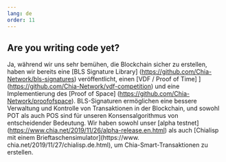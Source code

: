 ```yaml
---
lang: de
order: 11
---
```


Are you writing code yet?
-----------------------

Ja, während wir uns sehr bemühen, die Blockchain sicher zu erstellen, haben wir bereits eine [BLS Signature Library] (https://github.com/Chia-Network/bls-signatures) veröffentlicht, einen [VDF / Proof of Time] ] (https://github.com/Chia-Network/vdf-competition) und eine Implementierung des [Proof of Space] (https://github.com/Chia-Network/proofofspace). BLS-Signaturen ermöglichen eine bessere Verwaltung und Kontrolle von Transaktionen in der Blockchain, und sowohl POT als auch POS sind für unseren Konsensalgorithmus von entscheidender Bedeutung. Wir haben sowohl unser [alpha testnet] (https://www.chia.net/2019/11/26/alpha-release.en.html) als auch [Chialisp mit einem Brieftaschensimulator](https://www. chia.net/2019/11/27/chialisp.de.html), um Chia-Smart-Transaktionen zu erstellen.
